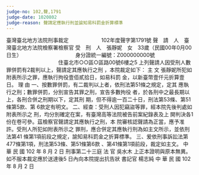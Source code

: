 ```yaml
---
judge-no: 102,聲,1791
judge-date: 1020802
judge-reason: 聲請定應執行刑並諭知易科罰金折算標準
---
```


臺灣臺北地方法院刑事裁定　　　　　　 102年度聲字第1791號
聲　請　人　臺灣臺北地方法院檢察署檢察官
受　刑　人　張靜妮　女　33歲（民國00年0月00日生）
　　　　　　　　　　身分證統一編號：Z000000000號
　　　　　　　　　　住臺北市○○區○區路00號6樓之5
上列聲請人因受刑人數罪併罰有2裁判以上，聲請定其應執行之刑
，本院裁定如下：
    主  文
張靜妮所犯如附表所示之罪，應執行拘役壹佰貳拾日，如易科罰
金，以新臺幣壹仟元折算壹日。
    理  由
一、按數罪併罰，有二裁判以上者，依刑法第51條之規定，定其
    應執行之刑；數罪併罰，分別宣告其罪之刑，宣告多數拘役
    者，於各刑中之最長期以上，各刑合併之刑期以下，定其刑
    期，但不得逾一百二十日，刑法第53條、第51條第5款、第
    6款定有明文。
二、經查：受刑人因犯竊盜等罪，經本院先後判處如附表所示之
    刑，均分別確定在案，有臺灣高等法院被告前案紀錄表及上
    開判決各1份在卷可參。茲檢察官聲請定其應執行之刑，本
    院審核認聲請為正當，應予准許。受刑人所犯如附表所示之
    罪刑，應合併定其應執行刑為如主文所示，並依刑法第41
    條第1項前段之規定，諭知易科罰金之折算標準。
三、爰依刑事訴訟法第477條第1項，刑法第53條、第51條第6款
    、第41條第1項前段，裁定如主文。
中    華    民    國    102    年    8    月    2    日
                  刑事第二十三庭  法  官  吳水木
上正本證明與原本無異。
如不服本裁定應於送達後5 日內向本院提出抗告狀
                                  書記官  楊志純
中    華    民    國   102    年    8     月    2     日